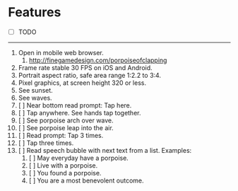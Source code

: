 # Features

- [ ] TODO
---
1. Open in mobile web browser.
    1. <http://finegamedesign.com/porpoiseofclapping>
1. Frame rate stable 30 FPS on iOS and Android.
1. Portrait aspect ratio, safe area range 1:2.2 to 3:4.
1. Pixel graphics, at screen height 320 or less.
1. See sunset.
1. See waves.
1. [ ] Near bottom read prompt: Tap here.
1. [ ] Tap anywhere. See hands tap together.
1. [ ] See porpoise arch over wave.
1. [ ] See porpoise leap into the air.
1. [ ] Read prompt: Tap 3 times.
1. [ ] Tap three times.
1. [ ] Read speech bubble with next text from a list. Examples:
    1. [ ] May everyday have a porpoise.
    1. [ ] Live with a porpoise.
    1. [ ] You found a porpoise.
    1. [ ] You are a most benevolent outcome.

